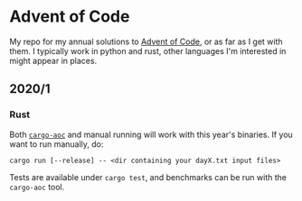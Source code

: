 # Advent of Code

My repo for my annual solutions to [Advent of Code](https://adventofcode.com/), or as far as I get with them.
I typically work in python and rust, other languages I'm interested in might appear in places.

## 2020/1

### Rust

Both [`cargo-aoc`](https://crates.io/crates/cargo-aoc) and manual running will work with this year's binaries.
If you want to run manually, do:

```
cargo run [--release] -- <dir containing your dayX.txt input files>
```

Tests are available under `cargo test`, and benchmarks can be run with the `cargo-aoc` tool.
